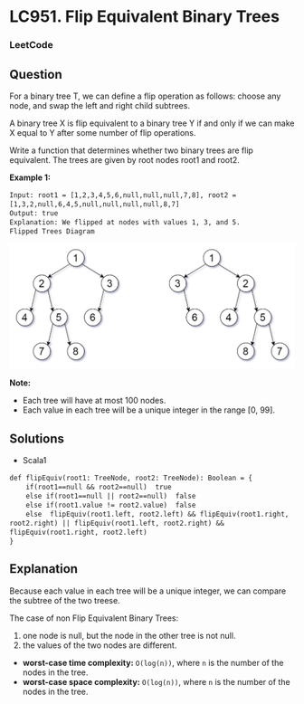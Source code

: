 # LC951. Flip Equivalent Binary Trees

### LeetCode

## Question

For a binary tree T, we can define a flip operation as follows: choose any node, and swap the left and right child subtrees.

A binary tree X is flip equivalent to a binary tree Y if and only if we can make X equal to Y after some number of flip operations.

Write a function that determines whether two binary trees are flip equivalent. The trees are given by root nodes root1 and root2.

**Example 1:**
```
Input: root1 = [1,2,3,4,5,6,null,null,null,7,8], root2 = [1,3,2,null,6,4,5,null,null,null,null,8,7]
Output: true
Explanation: We flipped at nodes with values 1, 3, and 5.
Flipped Trees Diagram
```

![LC951. Flip Equivalent Binary Trees](Images/LC951FlipEquivalentBinaryTrees.png)

**Note:**

* Each tree will have at most 100 nodes.
* Each value in each tree will be a unique integer in the range [0, 99].

## Solutions
* Scala1
```
def flipEquiv(root1: TreeNode, root2: TreeNode): Boolean = {
    if(root1==null && root2==null)  true
    else if(root1==null || root2==null)  false
    else if(root1.value != root2.value)  false
    else  flipEquiv(root1.left, root2.left) && flipEquiv(root1.right, root2.right) || flipEquiv(root1.left, root2.right) && flipEquiv(root1.right, root2.left)
}
```

## Explanation

Because each value in each tree will be a unique integer, we can compare the subtree of the two treese.

The case of non Flip Equivalent Binary Trees:

1. one node is null, but the node in the other tree is not null.
2. the values of the two nodes are different. 

* **worst-case time complexity:** `O(log(n))`, where `n` is the number of the nodes in the tree.
* **worst-case space complexity:** `O(log(n))`, where `n` is the number of the nodes in the tree.

